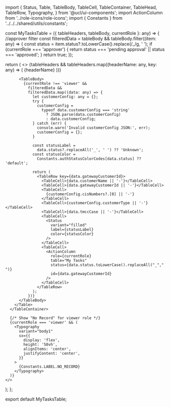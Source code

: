 import {
  Status,
  Table,
  TableBody,
  TableCell,
  TableContainer,
  TableHead,
  TableRow,
  Typography,
} from '@ucl/ui-components';
import ActionColumn from '../role-icons/role-icons';
import { Constants } from '../../../shared/utils/constants';

const MyTasksTable = ({ tableHeaders, tableBody, currentRole }: any) => {
  //approver filter
  const filteredData =
    tableBody &&
    tableBody.filter((item: any) => {
      const status = item.status?.toLowerCase().replace(/_/g, ' ');
      if (currentRole === 'approver') {
        return status === 'pending approval' || status === 'approved';
      }
      return true;
    });

  return (
    <>
      <TableContainer>
        <Table>
          <TableHead>
            <TableRow>
              {tableHeaders &&
                tableHeaders.map((headerName: any, key: any) => (
                  <TableCell key={key}>{headerName}</TableCell>
                ))}
            </TableRow>
          </TableHead>

          <TableBody>
            {currentRole !== 'viewer' &&
              filteredData &&
              filteredData.map((data: any) => {
                let customerConfig: any = {};
                try {
                  customerConfig =
                    typeof data.customerConfig === 'string'
                      ? JSON.parse(data.customerConfig)
                      : data.customerConfig;
                } catch (err) {
                  console.warn('Invalid customerConfig JSON:', err);
                  customerConfig = {};
                }

                const statusLabel =
                  data.status?.replaceAll('_', ' ') ?? 'Unknown';
                const statusColor =
                  Constants.authStatusColorCodes[data.status] ?? 'default';

                return (
                  <TableRow key={data.gatewayCustomerId}>
                    <TableCell>{data.customerName || '-'}</TableCell>
                    <TableCell>{data.gatewayCustomerId || '-'}</TableCell>
                    <TableCell>
                      {customerConfig.cisNumbers?.[0] || '-'}
                    </TableCell>
                    <TableCell>{customerConfig.customerType || '-'}</TableCell>
                    <TableCell>{data.tmccCase || '-'}</TableCell>
                    <TableCell>
                      <Status
                        variant="filled"
                        label={statusLabel}
                        color={statusColor}
                      />
                    </TableCell>
                    <TableCell>
                      <ActionColumn
                        role={currentRole}
                        table="My Tasks"
                        status={data.status.toLowerCase().replaceAll("_"," ")}
                        id={data.gatewayCustomerId}
                      />
                    </TableCell>
                  </TableRow>
                );
              })}
          </TableBody>
        </Table>
      </TableContainer>

      {/* Show "No Record" for viewer role */}
      {currentRole === 'viewer' && (
        <Typography
          variant="body1"
          sx={{
            display: 'flex',
            height: '50vh',
            alignItems: 'center',
            justifyContent: 'center',
          }}
        >
          {Constants.LABEL.NO_RECORD}
        </Typography>
      )}
    </>
  );
};

export default MyTasksTable;
